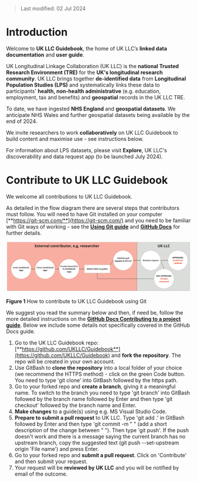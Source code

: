 >Last modified: 02 Jul 2024

# Introduction
Welcome to **UK LLC Guidebook**, the home of UK LLC’s **linked data documentation** and **user guide**.

UK Longitudinal Linkage Collaboration (UK LLC) is the **national Trusted Research Environment (TRE)** for the **UK's longitudinal research community**. UK LLC brings together **de-identified data** from **Longitudinal Population Studies (LPS)** and systematically links these data to participants' **health, non-health administrative** (e.g. education, employment, tax and benefits) and **geospatial** records in the UK LLC TRE.

To date, we have ingested **NHS England** and **geospatial datasets**. We anticipate NHS Wales and further geospatial datasets being available by the end of 2024. 

We invite researchers to work **collaboratively** on UK LLC Guidebook to build content and maximise use - see instructions below.

For information about LPS datasets, please visit **Explore**, UK LLC's discoverability and data request app (to be launched July 2024).

# Contribute to UK LLC Guidebook 
We welcome all contributions to UK LLC Guidebook.

As detailed in the flow diagram there are several steps that contributors must follow. You will need to have Git installed on your computer [**https://git-scm.com/**](https://git-scm.com/) and you need to be familiar with Git ways of working - see the [**Using Git guide**](../docs/user_guide/4.TeamDataScience.md) and [**GitHub Docs**](https://docs.github.com/en/get-started/exploring-projects-on-github/contributing-to-a-project) for further details.   




<img src="images/Contributor_Guidebook2.jpg" width="900"/>



**Figure 1** How to contribute to UK LLC Guidebook using Git

We suggest you read the summary below and then, if need be, follow the more detailed instructions on the [**GitHub Docs Contributing to a project guide**](https://docs.github.com/en/get-started/exploring-projects-on-github/contributing-to-a-project). Below we include some details not specifically covered in the GitHub Docs guide. 

1. Go to the UK LLC Guidebook repo: [**https://github.com/UKLLC/Guidebook**](https://github.com/UKLLC/Guidebook) and **fork the repository**. The repo will be created in your own account. 
2. Use GitBash to **clone the repository** into a local folder of your choice (we recommend the HTTPS method) - click on the green Code button. You need to type 'git clone' into GitBash followed by the https path.   
3. Go to your forked repo and **create a branch**, giving it a meaningful name. To switch to the branch you need to type 'git branch' into GitBash followed by the branch name followed by Enter and then type 'git checkout' followed by the branch name and Enter.  
4. **Make changes** to a guide(s) using e.g. MS Visual Studio Code.
5. **Prepare to submit a pull request** to UK LLC. Type 'git add .' in GitBash followed by Enter and then type 'git commit -m " " (add a short description of the change between " "). Then type 'git push'. If the push doesn't work and there is a message saying the current branch has no upstream branch, copy the suggested text (git push --set-upstream origin 'File name') and press Enter. 
6. Go to your forked repo and **submit a pull request**. Click on 'Contribute' and then submit your request. 
7. Your request will be **reviewed by UK LLC** and you will be notified by email of the outcome. 

